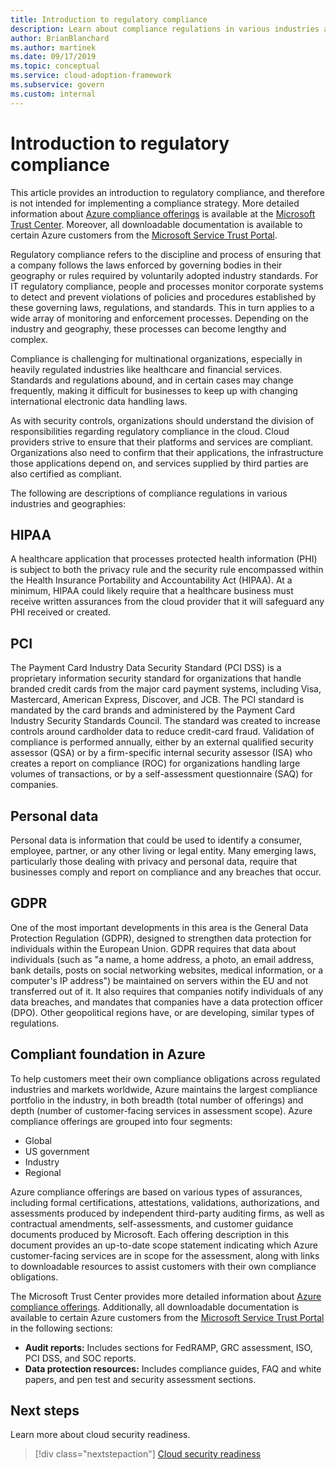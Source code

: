 ```yaml
---
title: Introduction to regulatory compliance
description: Learn about compliance regulations in various industries and geographies that may affect cloud governance.
author: BrianBlanchard
ms.author: martinek
ms.date: 09/17/2019
ms.topic: conceptual
ms.service: cloud-adoption-framework
ms.subservice: govern
ms.custom: internal
---
```


# Introduction to regulatory compliance

This article provides an introduction to regulatory compliance, and therefore is not intended for implementing a compliance strategy. More detailed information about [Azure compliance offerings](/compliance/regulatory/offering-home) is available at the [Microsoft Trust Center](https://www.microsoft.com/trust-center). Moreover, all downloadable documentation is available to certain Azure customers from the [Microsoft Service Trust Portal](https://servicetrust.microsoft.com).

Regulatory compliance refers to the discipline and process of ensuring that a company follows the laws enforced by governing bodies in their geography or rules required by voluntarily adopted industry standards. For IT regulatory compliance, people and processes monitor corporate systems to detect and prevent violations of policies and procedures established by these governing laws, regulations, and standards. This in turn applies to a wide array of monitoring and enforcement processes. Depending on the industry and geography, these processes can become lengthy and complex.

Compliance is challenging for multinational organizations, especially in heavily regulated industries like healthcare and financial services. Standards and regulations abound, and in certain cases may change frequently, making it difficult for businesses to keep up with changing international electronic data handling laws.

As with security controls, organizations should understand the division of responsibilities regarding regulatory compliance in the cloud. Cloud providers strive to ensure that their platforms and services are compliant. Organizations also need to confirm that their applications, the infrastructure those applications depend on, and services supplied by third parties are also certified as compliant.

The following are descriptions of compliance regulations in various industries and geographies:

## HIPAA

A healthcare application that processes protected health information (PHI) is subject to both the privacy rule and the security rule encompassed within the Health Insurance Portability and Accountability Act (HIPAA). At a minimum, HIPAA could likely require that a healthcare business must receive written assurances from the cloud provider that it will safeguard any PHI received or created.

## PCI

The Payment Card Industry Data Security Standard (PCI DSS) is a proprietary information security standard for organizations that handle branded credit cards from the major card payment systems, including Visa, Mastercard, American Express, Discover, and JCB. The PCI standard is mandated by the card brands and administered by the Payment Card Industry Security Standards Council. The standard was created to increase controls around cardholder data to reduce credit-card fraud. Validation of compliance is performed annually, either by an external qualified security assessor (QSA) or by a firm-specific internal security assessor (ISA) who creates a report on compliance (ROC) for organizations handling large volumes of transactions, or by a self-assessment questionnaire (SAQ) for companies.

## Personal data

Personal data is information that could be used to identify a consumer, employee, partner, or any other living or legal entity. Many emerging laws, particularly those dealing with privacy and personal data, require that businesses comply and report on compliance and any breaches that occur.

## GDPR

One of the most important developments in this area is the General Data Protection Regulation (GDPR), designed to strengthen data protection for individuals within the European Union. GDPR requires that data about individuals (such as "a name, a home address, a photo, an email address, bank details, posts on social networking websites, medical information, or a computer's IP address") be maintained on servers within the EU and not transferred out of it. It also requires that companies notify individuals of any data breaches, and mandates that companies have a data protection officer (DPO). Other geopolitical regions have, or are developing, similar types of regulations.

## Compliant foundation in Azure

To help customers meet their own compliance obligations across regulated industries and markets worldwide, Azure maintains the largest compliance portfolio in the industry, in both breadth (total number of offerings) and depth (number of customer-facing services in assessment scope). Azure compliance offerings are grouped into four segments:

- Global
- US government
- Industry
- Regional

Azure compliance offerings are based on various types of assurances, including formal certifications, attestations, validations, authorizations, and assessments produced by independent third-party auditing firms, as well as contractual amendments, self-assessments, and customer guidance documents produced by Microsoft. Each offering description in this document provides an up-to-date scope statement indicating which Azure customer-facing services are in scope for the assessment, along with links to downloadable resources to assist customers with their own compliance obligations.

The Microsoft Trust Center provides more detailed information about [Azure compliance offerings](https://www.microsoft.com/trust-center/compliance/compliance-overview). Additionally, all downloadable documentation is available to certain Azure customers from the [Microsoft Service Trust Portal](https://servicetrust.microsoft.com) in the following sections:

- **Audit reports:** Includes sections for FedRAMP, GRC assessment, ISO, PCI DSS, and SOC reports.
- **Data protection resources:** Includes compliance guides, FAQ and white papers, and pen test and security assessment sections.

## Next steps

Learn more about cloud security readiness.

> [!div class="nextstepaction"]
> [Cloud security readiness](./cloud-security-readiness.md)
